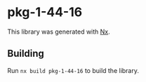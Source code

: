 # pkg-1-44-16

This library was generated with [Nx](https://nx.dev).

## Building

Run `nx build pkg-1-44-16` to build the library.
